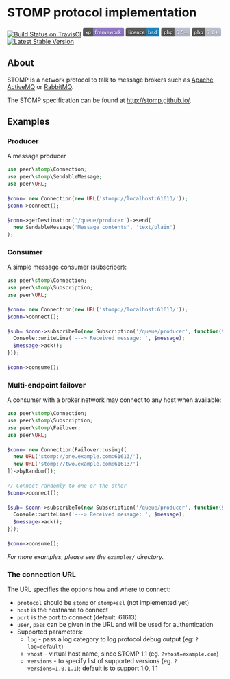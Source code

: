 STOMP protocol implementation
===

[![Build Status on TravisCI](https://secure.travis-ci.org/xp-forge/stomp.svg)](http://travis-ci.org/xp-forge/stomp)
[![XP Framework Module](https://raw.githubusercontent.com/xp-framework/web/master/static/xp-framework-badge.png)](https://github.com/xp-framework/core)
[![BSD Licence](https://raw.githubusercontent.com/xp-framework/web/master/static/licence-bsd.png)](https://github.com/xp-framework/core/blob/master/LICENCE.md)
[![Required PHP 5.5+](https://raw.githubusercontent.com/xp-framework/web/master/static/php-5_5plus.png)](http://php.net/)
[![Supports PHP 7.0+](https://raw.githubusercontent.com/xp-framework/web/master/static/php-7_0plus.png)](http://php.net/)
[![Latest Stable Version](https://poser.pugx.org/xp-forge/stomp/version.png)](https://packagist.org/packages/xp-forge/stomp)

About
---
STOMP is a network protocol to talk to message brokers such as [Apache ActiveMQ](http://activemq.apache.org/) or [RabbitMQ](http://rabbitmq.org).

The STOMP specification can be found at http://stomp.github.io/.

Examples
---

### Producer
A message producer

```php
use peer\stomp\Connection;
use peer\stomp\SendableMessage;
use peer\URL;

$conn= new Connection(new URL('stomp://localhost:61613/'));
$conn->connect();

$conn->getDestination('/queue/producer')->send(
  new SendableMessage('Message contents', 'text/plain')
);
```

### Consumer
A simple message consumer (subscriber):

```php
use peer\stomp\Connection;
use peer\stomp\Subscription;
use peer\URL;

$conn= new Connection(new URL('stomp://localhost:61613/'));
$conn->connect();

$sub= $conn->subscribeTo(new Subscription('/queue/producer', function($message) {
  Console::writeLine('---> Received message: ', $message);
  $message->ack();
}));

$conn->consume();
```

### Multi-endpoint failover
A consumer with a broker network may connect to any host when available:

```php
use peer\stomp\Connection;
use peer\stomp\Subscription;
use peer\stomp\Failover;
use peer\URL;

$conn= new Connection(Failover::using([
  new URL('stomp://one.example.com:61613/'),
  new URL('stomp://two.example.com:61613/')
])->byRandom());

// Connect randomly to one or the other
$conn->connect();

$sub= $conn->subscribeTo(new Subscription('/queue/producer', function($message) {
  Console::writeLine('---> Received message: ', $message);
  $message->ack();
}));

$conn->consume();
```

*For more examples, please see the `examples/` directory.*

### The connection URL
The URL specifies the options how and where to connect:

* `protocol` should be `stomp` or `stomp+ssl` (not implemented yet)
* `host` is the hostname to connect
* `port` is the port to connect (default: 61613)
* `user`, `pass` can be given in the URL and will be used for authentication
* Supported parameters:
  * `log` - pass a log category to log protocol debug output (eg: `?log=default`)
  * `vhost` - virtual host name, since STOMP 1.1 (eg. `?vhost=example.com`)
  * `versions` - to specify list of supported versions (eg. `?versions=1.0,1.1`); default is to support 1.0, 1.1

